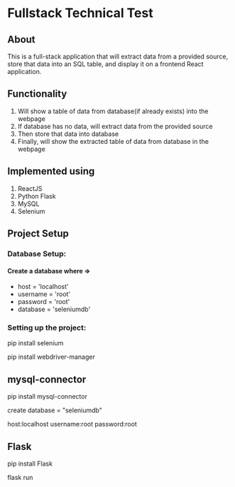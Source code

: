 # Fullstack Technical Test

## About

This is a full-stack application that will extract data from a provided source, store that data into an SQL table, and display it on a frontend React application.

## Functionality

1. Will show a table of data from database(if already exists) into the webpage
2. If database has no data, will extract data from the provided source
3. Then store that data into database
4. Finally, will show the extracted table of data from database in the webpage

## Implemented using

1. ReactJS
2. Python Flask
3. MySQL
4. Selenium

## Project Setup

### Database Setup:

#### Create a database where =>

- host = 'localhost'
- username = 'root'
- password = 'root'
- database = 'seleniumdb'

### Setting up the project:

pip install selenium

pip install webdriver-manager

## mysql-connector

pip install mysql-connector

create database = "seleniumdb"

host:localhost username:root password:root

## Flask

pip install Flask

flask run
